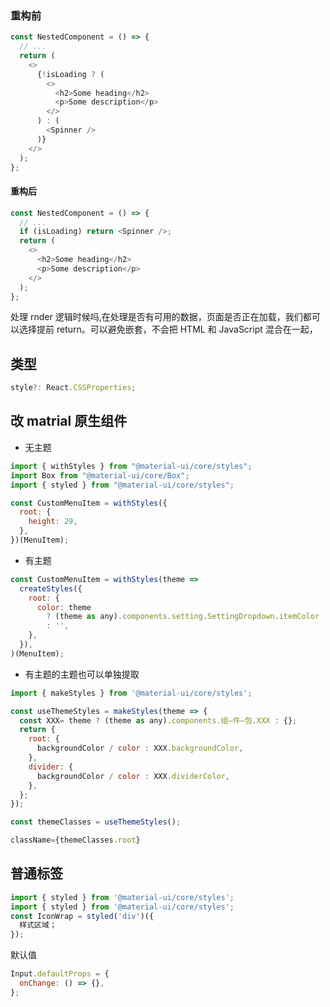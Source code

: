 ### 重构前

```js
const NestedComponent = () => {
  // ...
  return (
    <>
      {!isLoading ? (
        <>
          <h2>Some heading</h2>
          <p>Some description</p>
        </>
      ) : (
        <Spinner />
      )}
    </>
  );
};
```

#### 重构后

```js
const NestedComponent = () => {
  // ...
  if (isLoading) return <Spinner />;
  return (
    <>
      <h2>Some heading</h2>
      <p>Some description</p>
    </>
  );
};
```

处理 rnder 逻辑时候吗,在处理是否有可用的数据，页面是否正在加载，我们都可以选择提前 return。可以避免嵌套，不会把 HTML 和 JavaScript 混合在一起，

## 类型

```js
style?: React.CSSProperties;
```

## 改 matrial 原生组件

- 无主题

```js
import { withStyles } from "@material-ui/core/styles";
import Box from "@material-ui/core/Box";
import { styled } from "@material-ui/core/styles";

const CustomMenuItem = withStyles({
  root: {
    height: 29,
  },
})(MenuItem);
```

- 有主题

```js
const CustomMenuItem = withStyles(theme =>
  createStyles({
    root: {
      color: theme
        ? (theme as any).components.setting.SettingDropdown.itemColor
        : '',
    },
  }),
)(MenuItem);

```

- 有主题的主题也可以单独提取

```js
import { makeStyles } from '@material-ui/core/styles';

const useThemeStyles = makeStyles(theme => {
  const XXX= theme ? (theme as any).components.组—件—包.XXX : {};
  return {
    root: {
      backgroundColor / color : XXX.backgroundColor,
    },
    divider: {
      backgroundColor / color : XXX.dividerColor,
    },
  };
});

const themeClasses = useThemeStyles();

className={themeClasses.root}
```

## 普通标签

```js
import { styled } from '@material-ui/core/styles';
import { styled } from '@material-ui/core/styles';
const IconWrap = styled('div')({
  样式区域；
});

```

默认值

```js
Input.defaultProps = {
  onChange: () => {},
};
```
